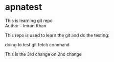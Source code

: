 # apnatest
This is learning git repo
<br>
Author - Imran Khan

This repo is used to learn the git and do the testing:

doing to test git fetch command

This is the 3rd change on 2nd  change
